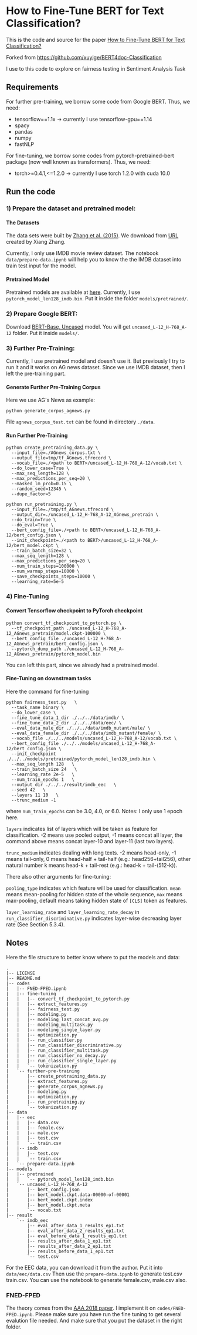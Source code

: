 # How to Fine-Tune BERT for Text Classification?

This is the code and source for the paper [How to Fine-Tune BERT for Text Classification?](https://arxiv.org/abs/1905.05583)

Forked from https://github.com/xuyige/BERT4doc-Classification

I use to this code to explore on fairness testing in Sentiment Analysis Task


## Requirements

For further pre-training, we borrow some code from Google BERT. Thus, we need:

+ tensorflow==1.1x -> currently I use tensorflow-gpu==1.14
+ spacy
+ pandas
+ numpy
+ fastNLP

For fine-tuning, we borrow some codes from pytorch-pretrained-bert package (now well known as transformers). Thus, we need:

+ torch>=0.4.1,<=1.2.0 -> currently I use torch 1.2.0 with cuda 10.0


## Run the code

### 1) Prepare the dataset and pretrained model:

#### The Datasets

The data sets were built by [Zhang et al. (2015)](https://papers.nips.cc/paper/5782-character-level-convolutional-networks-for-text-classification.pdf).
We download from [URL](https://drive.google.com/drive/u/0/folders/0Bz8a_Dbh9Qhbfll6bVpmNUtUcFdjYmF2SEpmZUZUcVNiMUw1TWN6RDV3a0JHT3kxLVhVR2M) created by Xiang Zhang.

Currently, I only use IMDB movie review dataset. The notebook `data/prepare-data.ipynb` will help you to know the the IMDB dataset into train test input for the model.

#### Pretrained Model

Pretrained models are available at [here](https://drive.google.com/drive/folders/1Rbi0tnvsQrsHvT_353pMdIbRwDlLhfwM). Currently, I use `pytorch_model_len128_imdb.bin`. Put it inside the folder `models/pretrained/`.


### 2) Prepare Google BERT:

Download [BERT-Base, Uncased](https://storage.googleapis.com/bert_models/2018_10_18/uncased_L-12_H-768_A-12.zip) model. You will get `uncased_L-12_H-768_A-12` folder. Put it inside `models/`.


### 3) Further Pre-Training:

Currently, I use pretrained model and doesn't use it. But previously I try to run it and it works on AG news dataset. Since we use IMDB dataset, then I left the pre-training part.

#### Generate Further Pre-Training Corpus

Here we use AG's News as example:
```shell
python generate_corpus_agnews.py
```
File ``agnews_corpus_test.txt`` can be found in directory ``./data``.

#### Run Further Pre-Training

```shell
python create_pretraining_data.py \
  --input_file=./AGnews_corpus.txt \
  --output_file=tmp/tf_AGnews.tfrecord \
  --vocab_file=./<path to BERT>/uncased_L-12_H-768_A-12/vocab.txt \
  --do_lower_case=True \
  --max_seq_length=128 \
  --max_predictions_per_seq=20 \
  --masked_lm_prob=0.15 \
  --random_seed=12345 \
  --dupe_factor=5
  
python run_pretraining.py \
  --input_file=./tmp/tf_AGnews.tfrecord \
  --output_dir=./uncased_L-12_H-768_A-12_AGnews_pretrain \
  --do_train=True \
  --do_eval=True \
  --bert_config_file=./<path to BERT>/uncased_L-12_H-768_A-12/bert_config.json \
  --init_checkpoint=./<path to BERT>/uncased_L-12_H-768_A-12/bert_model.ckpt \
  --train_batch_size=32 \
  --max_seq_length=128 \
  --max_predictions_per_seq=20 \
  --num_train_steps=100000 \
  --num_warmup_steps=10000 \
  --save_checkpoints_steps=10000 \
  --learning_rate=5e-5
```


### 4) Fine-Tuning

#### Convert Tensorflow checkpoint to PyTorch checkpoint

```shell
python convert_tf_checkpoint_to_pytorch.py \
  --tf_checkpoint_path ./uncased_L-12_H-768_A-12_AGnews_pretrain/model.ckpt-100000 \
  --bert_config_file ./uncased_L-12_H-768_A-12_AGnews_pretrain/bert_config.json \
  --pytorch_dump_path ./uncased_L-12_H-768_A-12_AGnews_pretrain/pytorch_model.bin
```
You can left this part, since we already had a pretrained model.

#### Fine-Tuning on downstream tasks

Here the command for fine-tuning

```shell
python fairness_test.py   \
  --task_name binary \
  --do_lower_case \
  --fine_tune_data_1_dir ./../../data/imdb/ \
  --fine_tune_data_2_dir ./../../data/eec/ \
  --eval_data_male_dir ./../../data/imdb_mutant/male/ \
  --eval_data_female_dir ./../../data/imdb_mutant/female/ \
  --vocab_file ./../../models/uncased_L-12_H-768_A-12/vocab.txt \
  --bert_config_file ./../../models/uncased_L-12_H-768_A-12/bert_config.json \
  --init_checkpoint ./../../models/pretrained/pytorch_model_len128_imdb.bin \
  --max_seq_length 128   \
  --train_batch_size 24   \
  --learning_rate 2e-5   \
  --num_train_epochs 1   \
  --output_dir ./../../result/imdb_eec   \
  --seed 42   \
  --layers 11 10   \
  --trunc_medium -1
```

where ``num_train_epochs`` can be 3.0, 4.0, or 6.0.
Notes: I only use 1 epoch here. 


``layers`` indicates list of layers which will be taken as feature for classification.
-2 means use pooled output, -1 means concat all layer, the command above means concat
layer-10 and layer-11 (last two layers).

``trunc_medium`` indicates dealing with long texts. -2 means head-only, -1 means tail-only,
0 means head-half + tail-half (e.g.: head256+tail256),
other natural number k means head-k + tail-rest (e.g.: head-k + tail-(512-k)).

There also other arguments for fine-tuning:

``pooling_type`` indicates which feature will be used for classification. `mean` means
mean-pooling for hidden state of the whole sequence, `max` means max-pooling, default means
taking hidden state of `[CLS]` token as features.

``layer_learning_rate`` and ``layer_learning_rate_decay`` in ``run_classifier_discriminative.py``
indicates layer-wise decreasing layer rate (See Section 5.3.4).


## Notes
Here the file structure to better know where to put the models and data:
```
.
|-- LICENSE
|-- README.md
|-- codes
|   |-- FNED-FPED.ipynb
|   |-- fine-tuning
|   |   |-- convert_tf_checkpoint_to_pytorch.py
|   |   |-- extract_features.py
|   |   |-- fairness_test.py
|   |   |-- modeling.py
|   |   |-- modeling_last_concat_avg.py
|   |   |-- modeling_multitask.py
|   |   |-- modeling_single_layer.py
|   |   |-- optimization.py
|   |   |-- run_classifier.py
|   |   |-- run_classifier_discriminative.py
|   |   |-- run_classifier_multitask.py
|   |   |-- run_classifier_no_decay.py
|   |   |-- run_classifier_single_layer.py
|   |   `-- tokenization.py
|   `-- further-pre-training
|       |-- create_pretraining_data.py
|       |-- extract_features.py
|       |-- generate_corpus_agnews.py
|       |-- modeling.py
|       |-- optimization.py
|       |-- run_pretraining.py
|       `-- tokenization.py
|-- data
|   |-- eec
|   |   |-- data.csv
|   |   |-- female.csv
|   |   |-- male.csv
|   |   |-- test.csv
|   |   `-- train.csv
|   |-- imdb
|   |   |-- test.csv
|   |   `-- train.csv
|   `-- prepare-data.ipynb
|-- models
|   |-- pretrained
|   |   `-- pytorch_model_len128_imdb.bin
|   `-- uncased_L-12_H-768_A-12
|       |-- bert_config.json
|       |-- bert_model.ckpt.data-00000-of-00001
|       |-- bert_model.ckpt.index
|       |-- bert_model.ckpt.meta
|       `-- vocab.txt
|-- result
    `-- imdb_eec
        |-- eval_after_data_1_results_ep1.txt
        |-- eval_after_data_2_results_ep1.txt
        |-- eval_before_data_1_results_ep1.txt
        |-- results_after_data_1_ep1.txt
        |-- results_after_data_2_ep1.txt
        |-- results_before_data_1_ep1.txt
        `-- test.csv
```

For the EEC data, you can download it from the author. Put it into `data/eec/data.csv`
Then use the `prepare-data.ipynb` to generate test.csv train.csv. You can use the notebook to generate female.csv, male.csv  also.


### FNED-FPED
The theory comes from the [AAA 2018 paper](https://www.aies-conference.com/2018/contents/papers/main/AIES_2018_paper_9.pdf).
I implement it on `codes/FNED-FPED.ipynb`. Please make sure you have run the fine tuning to get several evalution file needed. And make sure that you put the dataset in the right folder.